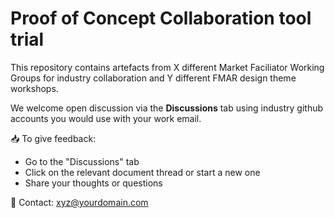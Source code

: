# Proof of Concept Collaboration tool trial

This repository contains artefacts from X different Market Faciliator Working Groups for industry collaboration and Y different FMAR design theme workshops. 

We welcome open discussion via the **Discussions** tab using industry github accounts you would use with your work email.

📥 To give feedback:
- Go to the "Discussions" tab
- Click on the relevant document thread or start a new one
- Share your thoughts or questions

📩 Contact: xyz@yourdomain.com

